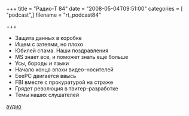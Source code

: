 +++
title = "Радио-Т 84"
date = "2008-05-04T09:51:00"
categories = [ "podcast",]
filename = "rt_podcast84"

+++

- Защита данных в коробке
- Ищем с затеями, но плохо
- Юбилей спама. Наши поздравления
- MS знает все, и поможет знать еще больше
- Усы, бороды и языки
- Начало конца эпохи видео–носителей
- EeePC двигается ввысь
- FBI вместе с прокуратурой на страже
- Грядет революция в твитер–разработке
- Темы наших слушателей

[аудио](https://cdn.radio-t.com/rt_podcast84.mp3)
<audio src="https://cdn.radio-t.com/rt_podcast84.mp3" preload="none"></audio>
